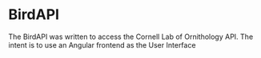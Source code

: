 # BirdAPI
The BirdAPI was written to access the Cornell Lab of Ornithology API. 
The intent is to use an Angular frontend as the User Interface
